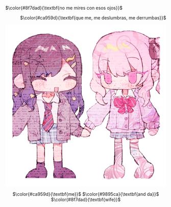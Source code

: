 <!-- skibidi -->
$\color{#8f7dad}{\textbf{no me mires con esos ojos}}$

<p align="right">
$\color{#ca959d}{\textbf{que me, me deslumbras, me derrumbas}}$

<p align="center">
<img src="the wife.png" alt="me and wife">

<p align="center">
$\color{#ca959d}{\textbf{me}}$ $\color{#9895ca}{\textbf{and da}}$ $\color{#8f7dad}{\textbf{wife}}$

<!-- end -->

